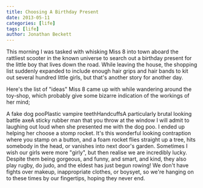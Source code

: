 ```yaml
---
title: Choosing A Birthday Present
date: 2013-05-11
categories: [life]
tags: [life]
author: Jonathan Beckett
---
```


This morning I was tasked with whisking Miss 8 into town aboard the rattliest scooter in the known universe to search out a birthday present for the little boy that lives down the road. While leaving the house, the shopping list suddenly expanded to include enough hair grips and hair bands to kit out several hundred little girls, but that's another story for another day.

Here's the list of "ideas" Miss 8 came up with while wandering around the toy-shop, which probably give some bizarre indication of the workings of her mind;

A fake dog pooPlastic vampire teethHandcuffsA particularly brutal looking battle axeA sticky rubber man that you throw at the window I will admit to laughing out loud when she presented me with the dog poo. I ended up helping her choose a stomp rocket. It's this wonderful looking contraption where you stamp on a button, and a foam rocket flies straight up a tree, hits somebody in the head, or vanishes into next door's garden. Sometimes I wish our girls were more "girly", but then realise we are incredibly lucky. Despite them being gorgeous, and funny, and smart, and kind, they also play rugby, do judo, and the eldest has just begun rowing! We don't have fights over makeup, inappropriate clothes, or boysyet, so we're hanging on to these times by our fingertips, hoping they never end.